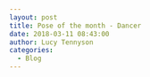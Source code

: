 ```yaml
---
layout: post
title: Pose of the month - Dancer
date: 2018-03-11 08:43:00
author: Lucy Tennyson
categories:
  - Blog
---
```

